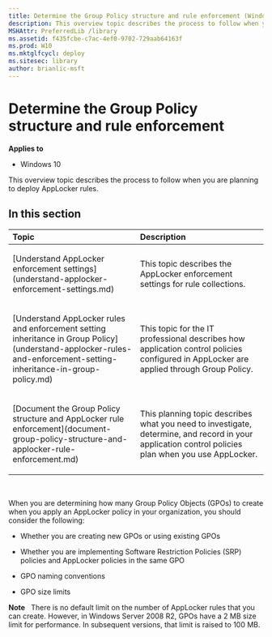 ```yaml
---
title: Determine the Group Policy structure and rule enforcement (Windows 10)
description: This overview topic describes the process to follow when you are planning to deploy AppLocker rules.
MSHAttr: PreferredLib /library
ms.assetid: f435fcbe-c7ac-4ef0-9702-729aab64163f
ms.prod: W10
ms.mktglfcycl: deploy
ms.sitesec: library
author: brianlic-msft
---
```


# Determine the Group Policy structure and rule enforcement


**Applies to**

-   Windows 10

This overview topic describes the process to follow when you are planning to deploy AppLocker rules.

## In this section


<table>
<colgroup>
<col width="50%" />
<col width="50%" />
</colgroup>
<thead>
<tr class="header">
<th align="left">Topic</th>
<th align="left">Description</th>
</tr>
</thead>
<tbody>
<tr class="odd">
<td align="left"><p>[Understand AppLocker enforcement settings](understand-applocker-enforcement-settings.md)</p></td>
<td align="left"><p>This topic describes the AppLocker enforcement settings for rule collections.</p></td>
</tr>
<tr class="even">
<td align="left"><p>[Understand AppLocker rules and enforcement setting inheritance in Group Policy](understand-applocker-rules-and-enforcement-setting-inheritance-in-group-policy.md)</p></td>
<td align="left"><p>This topic for the IT professional describes how application control policies configured in AppLocker are applied through Group Policy.</p></td>
</tr>
<tr class="odd">
<td align="left"><p>[Document the Group Policy structure and AppLocker rule enforcement](document-group-policy-structure-and-applocker-rule-enforcement.md)</p></td>
<td align="left"><p>This planning topic describes what you need to investigate, determine, and record in your application control policies plan when you use AppLocker.</p></td>
</tr>
</tbody>
</table>

 

When you are determining how many Group Policy Objects (GPOs) to create when you apply an AppLocker policy in your organization, you should consider the following:

-   Whether you are creating new GPOs or using existing GPOs

-   Whether you are implementing Software Restriction Policies (SRP) policies and AppLocker policies in the same GPO

-   GPO naming conventions

-   GPO size limits

**Note**  
There is no default limit on the number of AppLocker rules that you can create. However, in Windows Server 2008 R2, GPOs have a 2 MB size limit for performance. In subsequent versions, that limit is raised to 100 MB.

 

 

 





